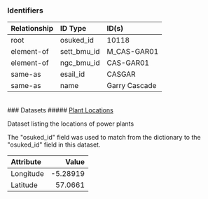 ### Identifiers

| Relationship   | ID Type     | ID(s)         |
|:---------------|:------------|:--------------|
| root           | osuked_id   | 10118         |
| element-of     | sett_bmu_id | M_CAS-GAR01   |
| element-of     | ngc_bmu_id  | CAS-GAR01     |
| same-as        | esail_id    | CASGAR        |
| same-as        | name        | Garry Cascade |

<br>
### Datasets
##### <a href="https://raw.githubusercontent.com/OSUKED/Dictionary-Datasets/main/datasets/plant-locations/datapackage.json">Plant Locations</a>

Dataset listing the locations of power plants

The "osuked_id" field was used to match from the dictionary to the "osuked_id" field in this dataset.

| Attribute   |    Value |
|:------------|---------:|
| Longitude   | -5.28919 |
| Latitude    | 57.0661  |
